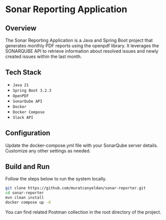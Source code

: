 # **Sonar Reporting Application**

## Overview

The Sonar Reporting Application is a Java and Spring Boot project that generates monthly PDF reports using the openpdf library. It leverages the SONARQUBE API to retrieve information about resolved issues and newly created issues within the last month.

## Tech Stack

- `Java 21`
- `Spring Boot 3.2.3`
- `OpenPDF`
- `SonarQube API`
- `Docker`
- `Docker Compose`
- `Slack API`

## Configuration

Update the docker-compose.yml file with your SonarQube server details.
Customize any other settings as needed.

## Build and Run

Follow the steps below to run the system locally.

```bash
git clone https://github.com/muratcanyeldan/sonar-reporter.git
cd sonar-reporter
mvn clean install
docker compose up -d
```

You can find related Postman collection in the root directory of the project.